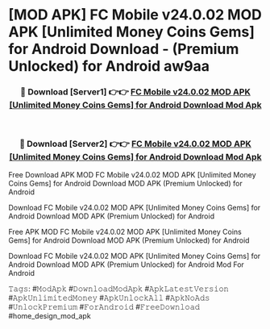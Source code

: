 # [MOD APK] FC Mobile v24.0.02 MOD APK [Unlimited Money Coins Gems] for Android Download - (Premium Unlocked) for Android aw9aa



<div align="center">
<h3>🔴 Download [Server1] 👉👉 <a href="https://momento.my/?title=FC_Mobile_v24.0.02_MOD_APK_[Unlimited_Money_Coins_Gems]_for_Android_Download">FC Mobile v24.0.02 MOD APK [Unlimited Money Coins Gems] for Android Download Mod Apk</a></h3><br>

<h3>🔴 Download [Server2] 👉👉 <a href="https://momento.my/?title=FC_Mobile_v24.0.02_MOD_APK_[Unlimited_Money_Coins_Gems]_for_Android_Download">FC Mobile v24.0.02 MOD APK [Unlimited Money Coins Gems] for Android Download Mod Apk</a></h3>
</div>



Free Download APK MOD FC Mobile v24.0.02 MOD APK [Unlimited Money Coins Gems] for Android Download MOD APK (Premium Unlocked) for Android

Download FC Mobile v24.0.02 MOD APK [Unlimited Money Coins Gems] for Android Download MOD APK (Premium Unlocked) for Android

Free APK MOD FC Mobile v24.0.02 MOD APK [Unlimited Money Coins Gems] for Android Download MOD APK (Premium Unlocked) for Android

Download FC Mobile v24.0.02 MOD APK [Unlimited Money Coins Gems] for Android Download MOD APK (Premium Unlocked) for Android Mod For Android

𝚃𝚊𝚐𝚜: #𝙼𝚘𝚍𝙰𝚙𝚔 #𝙳𝚘𝚠𝚗𝚕𝚘𝚊𝚍𝙼𝚘𝚍𝙰𝚙𝚔 #𝙰𝚙𝚔𝙻𝚊𝚝𝚎𝚜𝚝𝚅𝚎𝚛𝚜𝚒𝚘𝚗 #𝙰𝚙𝚔𝚄𝚗𝚕𝚒𝚖𝚒𝚝𝚎𝚍𝙼𝚘𝚗𝚎𝚢 #𝙰𝚙𝚔𝚄𝚗𝚕𝚘𝚌𝚔𝙰𝚕𝚕 #𝙰𝚙𝚔𝙽𝚘𝙰𝚍𝚜 #𝚄𝚗𝚕𝚘𝚌𝚔𝙿𝚛𝚎𝚖𝚒𝚞𝚖 #𝙵𝚘𝚛𝙰𝚗𝚍𝚛𝚘𝚒𝚍 #𝙵𝚛𝚎𝚎𝙳𝚘𝚠𝚗𝚕𝚘𝚊𝚍 #home_design_mod_apk

